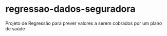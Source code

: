 # regressao-dados-seguradora
 Projeto de Regressão para prever valores a serem cobrados por um plano de saúde

